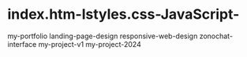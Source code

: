 # index.htm-lstyles.css-JavaScript-
my-portfolio landing-page-design responsive-web-design zonochat-interface my-project-v1 my-project-2024
